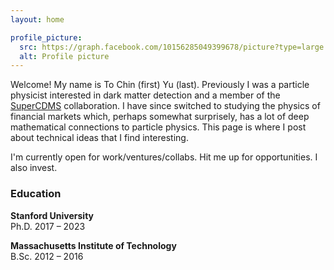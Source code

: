 ```yaml
---
layout: home

profile_picture:
  src: https://graph.facebook.com/10156285049399678/picture?type=large
  alt: Profile picture
---
```


<p>
  Welcome! My name is To Chin (first) Yu (last). Previously I was a particle physicist interested in dark matter detection and a member of the <a href="https://supercdms.slac.stanford.edu/">SuperCDMS</a> collaboration. I have since switched to studying the physics of financial markets which, perhaps somewhat surprisely, has a lot of deep mathematical connections to particle physics. This page is where I post about technical ideas that I find interesting.
</p>

<p>
I'm currently open for work/ventures/collabs. Hit me up for opportunities. I also invest.
</p>

<h3>Education</h3>

<b>Stanford University</b> <br />
Ph.D. 2017 – 2023

<b>Massachusetts Institute of Technology</b> <br />
B.Sc. 2012 – 2016
